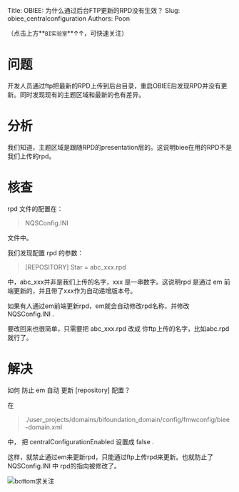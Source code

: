 Title: OBIEE: 为什么通过后台FTP更新的RPD没有生效？
Slug: obiee_centralconfiguration
Authors: Poon

（点击上方**`BI实验室`**↑↑，可快速关注）


# 问题

开发人员通过ftp把最新的RPD上传到后台目录，重启OBIEE后发现RPD并没有更新。同时发现现有的主题区域和最新的也有差异。

# 分析

我们知道，主题区域是跟随RPD的presentation层的。这说明biee在用的RPD不是我们上传的rpd。

# 核查

rpd 文件的配置在：

> NQSConfig.INI

文件中。

我们发现配置 rpd  的参数：

> [REPOSITORY]
> Star = abc_xxx.rpd 

中，abc_xxx并非是我们上传的名字，xxx 是一串数字。这说明rpd 是通过 em 前端更新的，并且带了xxx作为自动递增版本号。

如果有人通过em前端更新rpd，em就会自动修改rpd名称，并修改 NQSConfig.INI .

要改回来也很简单，只需要把 abc_xxx.rpd 改成 你ftp上传的名字，比如abc.rpd 就行了。

# 解决

如何 防止 em 自动 更新 [repository] 配置？

在

> ./user_projects/domains/bifoundation_domain/config/fmwconfig/biee-domain.xml 

中， 把 centralConfigurationEnabled 设置成 false . 

这样，就禁止通过em来更新rpd，只能通过ftp上传rpd来更新。也就防止了NQSConfig.INI 中 rpd的指向被修改了。

![bottom求关注](https://mmbiz.qlogo.cn/mmbiz/sfKia69cLy1yGH30FHU6SYaJPqvibh7Wib9Pg2V6rc7zjaPJ7aKk9NcpQb9IIhZLCIG8CB4b0QV2vKWopevlhvafw/0?wx_fmt=png)

